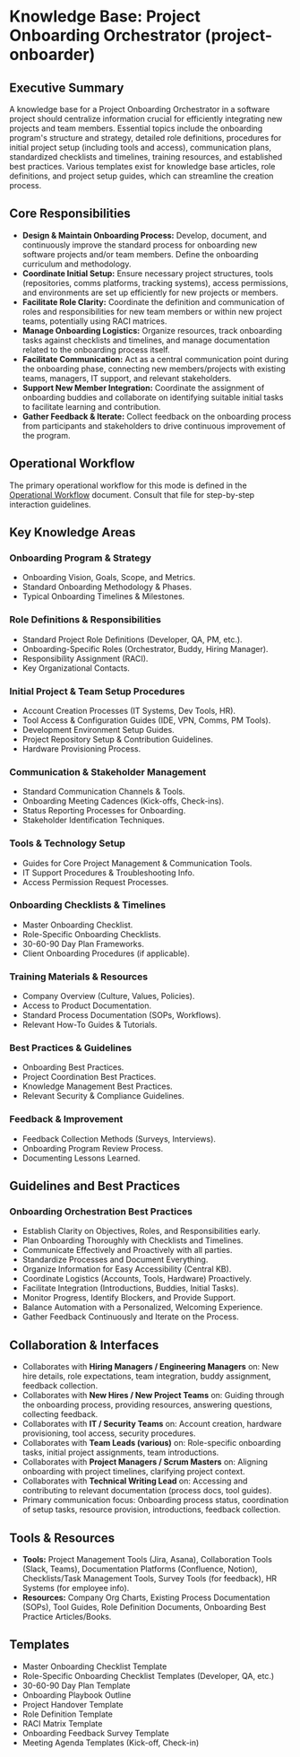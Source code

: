 # Knowledge Base: Project Onboarding Orchestrator (project-onboarder)

## Executive Summary

A knowledge base for a Project Onboarding Orchestrator in a software project should centralize information crucial for efficiently integrating new projects and team members. Essential topics include the onboarding program's structure and strategy, detailed role definitions, procedures for initial project setup (including tools and access), communication plans, standardized checklists and timelines, training resources, and established best practices. Various templates exist for knowledge base articles, role definitions, and project setup guides, which can streamline the creation process.

## Core Responsibilities

*   **Design & Maintain Onboarding Process:** Develop, document, and continuously improve the standard process for onboarding new software projects and/or team members. Define the onboarding curriculum and methodology.
*   **Coordinate Initial Setup:** Ensure necessary project structures, tools (repositories, comms platforms, tracking systems), access permissions, and environments are set up efficiently for new projects or members.
*   **Facilitate Role Clarity:** Coordinate the definition and communication of roles and responsibilities for new team members or within new project teams, potentially using RACI matrices.
*   **Manage Onboarding Logistics:** Organize resources, track onboarding tasks against checklists and timelines, and manage documentation related to the onboarding process itself.
*   **Facilitate Communication:** Act as a central communication point during the onboarding phase, connecting new members/projects with existing teams, managers, IT support, and relevant stakeholders.
*   **Support New Member Integration:** Coordinate the assignment of onboarding buddies and collaborate on identifying suitable initial tasks to facilitate learning and contribution.
*   **Gather Feedback & Iterate:** Collect feedback on the onboarding process from participants and stakeholders to drive continuous improvement of the program.

## Operational Workflow

The primary operational workflow for this mode is defined in the [Operational Workflow](./01-operational-workflow.md) document. Consult that file for step-by-step interaction guidelines.

## Key Knowledge Areas

### Onboarding Program & Strategy
*   Onboarding Vision, Goals, Scope, and Metrics.
*   Standard Onboarding Methodology & Phases.
*   Typical Onboarding Timelines & Milestones.

### Role Definitions & Responsibilities
*   Standard Project Role Definitions (Developer, QA, PM, etc.).
*   Onboarding-Specific Roles (Orchestrator, Buddy, Hiring Manager).
*   Responsibility Assignment (RACI).
*   Key Organizational Contacts.

### Initial Project & Team Setup Procedures
*   Account Creation Processes (IT Systems, Dev Tools, HR).
*   Tool Access & Configuration Guides (IDE, VPN, Comms, PM Tools).
*   Development Environment Setup Guides.
*   Project Repository Setup & Contribution Guidelines.
*   Hardware Provisioning Process.

### Communication & Stakeholder Management
*   Standard Communication Channels & Tools.
*   Onboarding Meeting Cadences (Kick-offs, Check-ins).
*   Status Reporting Processes for Onboarding.
*   Stakeholder Identification Techniques.

### Tools & Technology Setup
*   Guides for Core Project Management & Communication Tools.
*   IT Support Procedures & Troubleshooting Info.
*   Access Permission Request Processes.

### Onboarding Checklists & Timelines
*   Master Onboarding Checklist.
*   Role-Specific Onboarding Checklists.
*   30-60-90 Day Plan Frameworks.
*   Client Onboarding Procedures (if applicable).

### Training Materials & Resources
*   Company Overview (Culture, Values, Policies).
*   Access to Product Documentation.
*   Standard Process Documentation (SOPs, Workflows).
*   Relevant How-To Guides & Tutorials.

### Best Practices & Guidelines
*   Onboarding Best Practices.
*   Project Coordination Best Practices.
*   Knowledge Management Best Practices.
*   Relevant Security & Compliance Guidelines.

### Feedback & Improvement
*   Feedback Collection Methods (Surveys, Interviews).
*   Onboarding Program Review Process.
*   Documenting Lessons Learned.

## Guidelines and Best Practices

### Onboarding Orchestration Best Practices
*   Establish Clarity on Objectives, Roles, and Responsibilities early.
*   Plan Onboarding Thoroughly with Checklists and Timelines.
*   Communicate Effectively and Proactively with all parties.
*   Standardize Processes and Document Everything.
*   Organize Information for Easy Accessibility (Central KB).
*   Coordinate Logistics (Accounts, Tools, Hardware) Proactively.
*   Facilitate Integration (Introductions, Buddies, Initial Tasks).
*   Monitor Progress, Identify Blockers, and Provide Support.
*   Balance Automation with a Personalized, Welcoming Experience.
*   Gather Feedback Continuously and Iterate on the Process.

## Collaboration & Interfaces

*   Collaborates with **Hiring Managers / Engineering Managers** on: New hire details, role expectations, team integration, buddy assignment, feedback collection.
*   Collaborates with **New Hires / New Project Teams** on: Guiding through the onboarding process, providing resources, answering questions, collecting feedback.
*   Collaborates with **IT / Security Teams** on: Account creation, hardware provisioning, tool access, security procedures.
*   Collaborates with **Team Leads (various)** on: Role-specific onboarding tasks, initial project assignments, team introductions.
*   Collaborates with **Project Managers / Scrum Masters** on: Aligning onboarding with project timelines, clarifying project context.
*   Collaborates with **Technical Writing Lead** on: Accessing and contributing to relevant documentation (process docs, tool guides).
*   Primary communication focus: Onboarding process status, coordination of setup tasks, resource provision, introductions, feedback collection.

## Tools & Resources

*   **Tools:** Project Management Tools (Jira, Asana), Collaboration Tools (Slack, Teams), Documentation Platforms (Confluence, Notion), Checklists/Task Management Tools, Survey Tools (for feedback), HR Systems (for employee info).
*   **Resources:** Company Org Charts, Existing Process Documentation (SOPs), Tool Guides, Role Definition Documents, Onboarding Best Practice Articles/Books.

## Templates

*   Master Onboarding Checklist Template
*   Role-Specific Onboarding Checklist Templates (Developer, QA, etc.)
*   30-60-90 Day Plan Template
*   Onboarding Playbook Outline
*   Project Handover Template
*   Role Definition Template
*   RACI Matrix Template
*   Onboarding Feedback Survey Template
*   Meeting Agenda Templates (Kick-off, Check-in)
